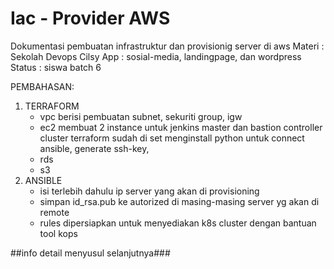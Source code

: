 # Iac - Provider AWS
Dokumentasi pembuatan infrastruktur dan provisionig server di aws
Materi    : Sekolah  Devops Cilsy
App       : sosial-media, landingpage, dan wordpress
Status    : siswa batch 6

PEMBAHASAN:
1. TERRAFORM
    - vpc berisi pembuatan subnet, sekuriti group, igw 
    - ec2 membuat 2 instance untuk jenkins master dan bastion controller cluster
        terraform sudah di set menginstall python untuk connect ansible, generate ssh-key,  
    - rds 
    - s3
2. ANSIBLE
    - isi terlebih dahulu ip server yang akan di provisioning
    - simpan id_rsa.pub ke autorized di masing-masing server yg akan di remote
    - rules dipersiapkan untuk menyediakan k8s cluster dengan bantuan tool kops

##info detail menyusul selanjutnya### 
